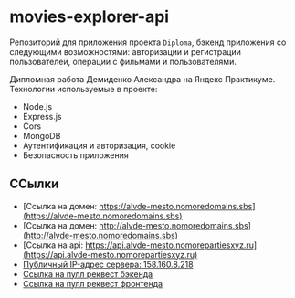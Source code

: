 # movies-explorer-api
Репозиторий для приложения проекта `Diploma`, бэкенд приложения со следующими возможностями: авторизации и регистрации пользователей, операции с фильмами и пользователями.
  
Дипломная работа Демиденко Александра на Яндекс Практикуме.
Технологии используемые в проекте:
* Node.js
* Express.js
* Cors
* MongoDB
* Аутентификация и авторизация, cookie
* Безопасность приложения

## ССылки
* [Ссылка на домен: https://alvde-mesto.nomoredomains.sbs](https://alvde-mesto.nomoredomains.sbs)
* [Ссылка на домен: http://alvde-mesto.nomoredomains.sbs](http://alvde-mesto.nomoredomains.sbs)
* [Ссылка на api: https://api.alvde-mesto.nomorepartiesxyz.ru](https://api.alvde-mesto.nomorepartiesxyz.ru)
* [Публичный IP-адрес сервера: 158.160.8.218](http://158.160.8.218)
* [Ссылка на пулл реквест бэкенда](https://github.com/alvde-site/movies-explorer-api/pull/2)
* [Ссылка на пулл реквест фронтенда](https://github.com/alvde-site/movies-explorer-frontend/pull/2)
